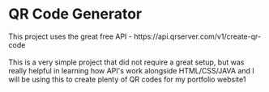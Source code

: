 <h1>QR Code Generator</h1>
This project uses the great free API - https://api.qrserver.com/v1/create-qr-code
<br><br>
This is a very simple project that did not require a great setup, but was really helpful in learning how API's work alongside HTML/CSS/JAVA and I will be using this to create plenty of QR codes for my portfolio website1
